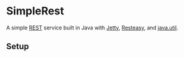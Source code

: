 # SimpleRest #
A simple [REST](http://en.wikipedia.org/wiki/Representational_state_transfer) service built in Java with [Jetty](http://eclipse.org/jetty/), [Resteasy](http://resteasy.jboss.org/), and [java.util](http://docs.oracle.com/javase/8/docs/api/java/util/package-summary.html).

## Setup ##